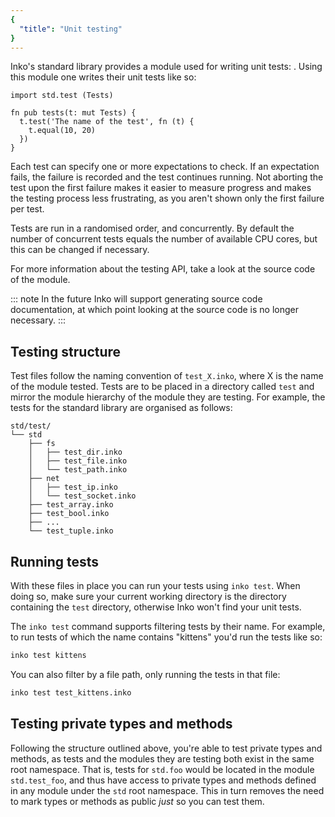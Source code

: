 ```yaml
---
{
  "title": "Unit testing"
}
---
```


Inko's standard library provides a module used for writing unit tests:
[](std.test). Using this module one writes their unit tests like so:

```inko
import std.test (Tests)

fn pub tests(t: mut Tests) {
  t.test('The name of the test', fn (t) {
    t.equal(10, 20)
  })
}
```

Each test can specify one or more expectations to check. If an expectation
fails, the failure is recorded and the test continues running. Not aborting the
test upon the first failure makes it easier to measure progress and makes the
testing process less frustrating, as you aren't shown only the first failure per
test.

Tests are run in a randomised order, and concurrently. By default the number of
concurrent tests equals the number of available CPU cores, but this can be
changed if necessary.

For more information about the testing API, take a look at the source code of
the [](std.test) module.

::: note
In the future Inko will support generating source code documentation, at
which point looking at the source code is no longer necessary.
:::

## Testing structure

Test files follow the naming convention of `test_X.inko`, where X is the name of
the module tested. Tests are to be placed in a directory called `test` and
mirror the module hierarchy of the module they are testing. For example, the
tests for the standard library are organised as follows:

```
std/test/
└── std
    ├── fs
    │   ├── test_dir.inko
    │   ├── test_file.inko
    │   └── test_path.inko
    ├── net
    │   ├── test_ip.inko
    │   └── test_socket.inko
    ├── test_array.inko
    ├── test_bool.inko
    ├── ...
    └── test_tuple.inko
```

## Running tests

With these files in place you can run your tests using `inko test`. When doing
so, make sure your current working directory is the directory containing the
`test` directory, otherwise Inko won't find your unit tests.

The `inko test` command supports filtering tests by their name. For example, to
run tests of which the name contains "kittens" you'd run the tests like so:

```bash
inko test kittens
```

You can also filter by a file path, only running the tests in that file:

```bash
inko test test_kittens.inko
```

## Testing private types and methods

Following the structure outlined above, you're able to test private types and
methods, as tests and the modules they are testing both exist in the same root
namespace. That is, tests for `std.foo` would be located in the module
`std.test_foo`, and thus have access to private types and methods defined in any
module under the `std` root namespace. This in turn removes the need to mark
types or methods as public _just_ so you can test them.
